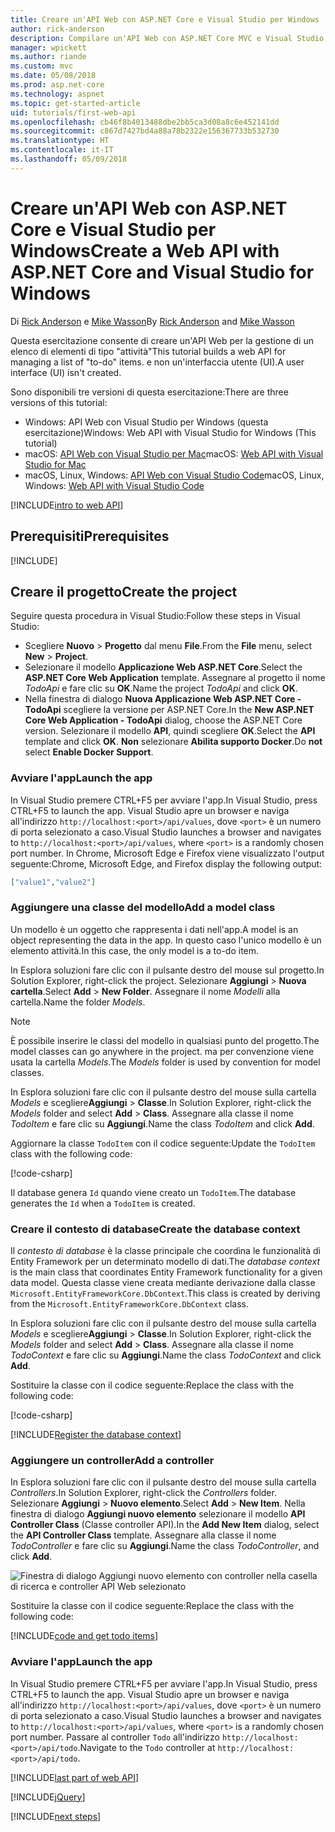```yaml
---
title: Creare un'API Web con ASP.NET Core e Visual Studio per Windows
author: rick-anderson
description: Compilare un'API Web con ASP.NET Core MVC e Visual Studio per Windows
manager: wpickett
ms.author: riande
ms.custom: mvc
ms.date: 05/08/2018
ms.prod: asp.net-core
ms.technology: aspnet
ms.topic: get-started-article
uid: tutorials/first-web-api
ms.openlocfilehash: cb46f8b4013488dbe2bb5ca3d08a8c6e452141dd
ms.sourcegitcommit: c867d7427bd4a88a78b2322e156367733b532730
ms.translationtype: HT
ms.contentlocale: it-IT
ms.lasthandoff: 05/09/2018
---
```

# <a name="create-a-web-api-with-aspnet-core-and-visual-studio-for-windows"></a><span data-ttu-id="082c5-103">Creare un'API Web con ASP.NET Core e Visual Studio per Windows</span><span class="sxs-lookup"><span data-stu-id="082c5-103">Create a Web API with ASP.NET Core and Visual Studio for Windows</span></span>

<span data-ttu-id="082c5-104">Di [Rick Anderson](https://twitter.com/RickAndMSFT) e [Mike Wasson](https://github.com/mikewasson)</span><span class="sxs-lookup"><span data-stu-id="082c5-104">By [Rick Anderson](https://twitter.com/RickAndMSFT) and [Mike Wasson](https://github.com/mikewasson)</span></span>

<span data-ttu-id="082c5-105">Questa esercitazione consente di creare un'API Web per la gestione di un elenco di elementi di tipo "attività"</span><span class="sxs-lookup"><span data-stu-id="082c5-105">This tutorial builds a web API for managing a list of "to-do" items.</span></span> <span data-ttu-id="082c5-106">e non un'interfaccia utente (UI).</span><span class="sxs-lookup"><span data-stu-id="082c5-106">A user interface (UI) isn't created.</span></span>

<span data-ttu-id="082c5-107">Sono disponibili tre versioni di questa esercitazione:</span><span class="sxs-lookup"><span data-stu-id="082c5-107">There are three versions of this tutorial:</span></span>

* <span data-ttu-id="082c5-108">Windows: API Web con Visual Studio per Windows (questa esercitazione)</span><span class="sxs-lookup"><span data-stu-id="082c5-108">Windows: Web API with Visual Studio for Windows (This tutorial)</span></span>
* <span data-ttu-id="082c5-109">macOS: [API Web con Visual Studio per Mac](xref:tutorials/first-web-api-mac)</span><span class="sxs-lookup"><span data-stu-id="082c5-109">macOS: [Web API with Visual Studio for Mac](xref:tutorials/first-web-api-mac)</span></span>
* <span data-ttu-id="082c5-110">macOS, Linux, Windows: [API Web con Visual Studio Code](xref:tutorials/web-api-vsc)</span><span class="sxs-lookup"><span data-stu-id="082c5-110">macOS, Linux, Windows: [Web API with Visual Studio Code](xref:tutorials/web-api-vsc)</span></span>

<!-- WARNING: The code AND images in this doc are used by uid: tutorials/web-api-vsc, tutorials/first-web-api-mac and tutorials/first-web-api. If you change any code/images in this tutorial, update uid: tutorials/web-api-vsc -->

[!INCLUDE[intro to web API](../includes/webApi/intro.md)]

## <a name="prerequisites"></a><span data-ttu-id="082c5-111">Prerequisiti</span><span class="sxs-lookup"><span data-stu-id="082c5-111">Prerequisites</span></span>

[!INCLUDE[](~/includes/net-core-prereqs-windows.md)]

## <a name="create-the-project"></a><span data-ttu-id="082c5-112">Creare il progetto</span><span class="sxs-lookup"><span data-stu-id="082c5-112">Create the project</span></span>

<span data-ttu-id="082c5-113">Seguire questa procedura in Visual Studio:</span><span class="sxs-lookup"><span data-stu-id="082c5-113">Follow these steps in Visual Studio:</span></span>

* <span data-ttu-id="082c5-114">Scegliere **Nuovo** > **Progetto** dal menu **File**.</span><span class="sxs-lookup"><span data-stu-id="082c5-114">From the **File** menu, select **New** > **Project**.</span></span>
* <span data-ttu-id="082c5-115">Selezionare il modello **Applicazione Web ASP.NET Core**.</span><span class="sxs-lookup"><span data-stu-id="082c5-115">Select the **ASP.NET Core Web Application** template.</span></span> <span data-ttu-id="082c5-116">Assegnare al progetto il nome *TodoApi* e fare clic su **OK**.</span><span class="sxs-lookup"><span data-stu-id="082c5-116">Name the project *TodoApi* and click **OK**.</span></span>
* <span data-ttu-id="082c5-117">Nella finestra di dialogo **Nuova Applicazione Web ASP.NET Core - TodoApi** scegliere la versione per ASP.NET Core.</span><span class="sxs-lookup"><span data-stu-id="082c5-117">In the **New ASP.NET Core Web Application - TodoApi** dialog, choose the ASP.NET Core version.</span></span> <span data-ttu-id="082c5-118">Selezionare il modello **API**, quindi scegliere **OK**.</span><span class="sxs-lookup"><span data-stu-id="082c5-118">Select the **API** template and click **OK**.</span></span> <span data-ttu-id="082c5-119">**Non** selezionare **Abilita supporto Docker**.</span><span class="sxs-lookup"><span data-stu-id="082c5-119">Do **not** select **Enable Docker Support**.</span></span>

### <a name="launch-the-app"></a><span data-ttu-id="082c5-120">Avviare l'app</span><span class="sxs-lookup"><span data-stu-id="082c5-120">Launch the app</span></span>

<span data-ttu-id="082c5-121">In Visual Studio premere CTRL+F5 per avviare l'app.</span><span class="sxs-lookup"><span data-stu-id="082c5-121">In Visual Studio, press CTRL+F5 to launch the app.</span></span> <span data-ttu-id="082c5-122">Visual Studio apre un browser e naviga all'indirizzo `http://localhost:<port>/api/values`, dove `<port>` è un numero di porta selezionato a caso.</span><span class="sxs-lookup"><span data-stu-id="082c5-122">Visual Studio launches a browser and navigates to `http://localhost:<port>/api/values`, where `<port>` is a randomly chosen port number.</span></span> <span data-ttu-id="082c5-123">In Chrome, Microsoft Edge e Firefox viene visualizzato l'output seguente:</span><span class="sxs-lookup"><span data-stu-id="082c5-123">Chrome, Microsoft Edge, and Firefox display the following output:</span></span>

```json
["value1","value2"]
```

### <a name="add-a-model-class"></a><span data-ttu-id="082c5-124">Aggiungere una classe del modello</span><span class="sxs-lookup"><span data-stu-id="082c5-124">Add a model class</span></span>

<span data-ttu-id="082c5-125">Un modello è un oggetto che rappresenta i dati nell'app.</span><span class="sxs-lookup"><span data-stu-id="082c5-125">A model is an object representing the data in the app.</span></span> <span data-ttu-id="082c5-126">In questo caso l'unico modello è un elemento attività.</span><span class="sxs-lookup"><span data-stu-id="082c5-126">In this case, the only model is a to-do item.</span></span>

<span data-ttu-id="082c5-127">In Esplora soluzioni fare clic con il pulsante destro del mouse sul progetto.</span><span class="sxs-lookup"><span data-stu-id="082c5-127">In Solution Explorer, right-click the project.</span></span> <span data-ttu-id="082c5-128">Selezionare **Aggiungi** > **Nuova cartella**.</span><span class="sxs-lookup"><span data-stu-id="082c5-128">Select **Add** > **New Folder**.</span></span> <span data-ttu-id="082c5-129">Assegnare il nome *Modelli* alla cartella.</span><span class="sxs-lookup"><span data-stu-id="082c5-129">Name the folder *Models*.</span></span>

> [!NOTE]
> <span data-ttu-id="082c5-130">È possibile inserire le classi del modello in qualsiasi punto del progetto.</span><span class="sxs-lookup"><span data-stu-id="082c5-130">The model classes can go anywhere in the project.</span></span> <span data-ttu-id="082c5-131">ma per convenzione viene usata la cartella *Models*.</span><span class="sxs-lookup"><span data-stu-id="082c5-131">The *Models* folder is used by convention for model classes.</span></span>

<span data-ttu-id="082c5-132">In Esplora soluzioni fare clic con il pulsante destro del mouse sulla cartella *Models* e scegliere**Aggiungi** > **Classe**.</span><span class="sxs-lookup"><span data-stu-id="082c5-132">In Solution Explorer, right-click the *Models* folder and select **Add** > **Class**.</span></span> <span data-ttu-id="082c5-133">Assegnare alla classe il nome *TodoItem* e fare clic su **Aggiungi**.</span><span class="sxs-lookup"><span data-stu-id="082c5-133">Name the class *TodoItem* and click **Add**.</span></span>

<span data-ttu-id="082c5-134">Aggiornare la classe `TodoItem` con il codice seguente:</span><span class="sxs-lookup"><span data-stu-id="082c5-134">Update the `TodoItem` class with the following code:</span></span>

[!code-csharp[](first-web-api/samples/2.0/TodoApi/Models/TodoItem.cs)]

<span data-ttu-id="082c5-135">Il database genera `Id` quando viene creato un `TodoItem`.</span><span class="sxs-lookup"><span data-stu-id="082c5-135">The database generates the `Id` when a `TodoItem` is created.</span></span>

### <a name="create-the-database-context"></a><span data-ttu-id="082c5-136">Creare il contesto di database</span><span class="sxs-lookup"><span data-stu-id="082c5-136">Create the database context</span></span>

<span data-ttu-id="082c5-137">Il *contesto di database* è la classe principale che coordina le funzionalità di Entity Framework per un determinato modello di dati.</span><span class="sxs-lookup"><span data-stu-id="082c5-137">The *database context* is the main class that coordinates Entity Framework functionality for a given data model.</span></span> <span data-ttu-id="082c5-138">Questa classe viene creata mediante derivazione dalla classe `Microsoft.EntityFrameworkCore.DbContext`.</span><span class="sxs-lookup"><span data-stu-id="082c5-138">This class is created by deriving from the `Microsoft.EntityFrameworkCore.DbContext` class.</span></span>

<span data-ttu-id="082c5-139">In Esplora soluzioni fare clic con il pulsante destro del mouse sulla cartella *Models* e scegliere**Aggiungi** > **Classe**.</span><span class="sxs-lookup"><span data-stu-id="082c5-139">In Solution Explorer, right-click the *Models* folder and select **Add** > **Class**.</span></span> <span data-ttu-id="082c5-140">Assegnare alla classe il nome *TodoContext* e fare clic su **Aggiungi**.</span><span class="sxs-lookup"><span data-stu-id="082c5-140">Name the class *TodoContext* and click **Add**.</span></span>

<span data-ttu-id="082c5-141">Sostituire la classe con il codice seguente:</span><span class="sxs-lookup"><span data-stu-id="082c5-141">Replace the class with the following code:</span></span>

[!code-csharp[](first-web-api/samples/2.0/TodoApi/Models/TodoContext.cs)]

[!INCLUDE[Register the database context](../includes/webApi/register_dbContext.md)]

### <a name="add-a-controller"></a><span data-ttu-id="082c5-142">Aggiungere un controller</span><span class="sxs-lookup"><span data-stu-id="082c5-142">Add a controller</span></span>

<span data-ttu-id="082c5-143">In Esplora soluzioni fare clic con il pulsante destro del mouse sulla cartella *Controllers*.</span><span class="sxs-lookup"><span data-stu-id="082c5-143">In Solution Explorer, right-click the *Controllers* folder.</span></span> <span data-ttu-id="082c5-144">Selezionare **Aggiungi** > **Nuovo elemento**.</span><span class="sxs-lookup"><span data-stu-id="082c5-144">Select **Add** > **New Item**.</span></span> <span data-ttu-id="082c5-145">Nella finestra di dialogo **Aggiungi nuovo elemento** selezionare il modello **API Controller Class** (Classe controller API).</span><span class="sxs-lookup"><span data-stu-id="082c5-145">In the **Add New Item** dialog, select the **API Controller Class** template.</span></span> <span data-ttu-id="082c5-146">Assegnare alla classe il nome *TodoController* e fare clic su **Aggiungi**.</span><span class="sxs-lookup"><span data-stu-id="082c5-146">Name the class *TodoController*, and click **Add**.</span></span>

![Finestra di dialogo Aggiungi nuovo elemento con controller nella casella di ricerca e controller API Web selezionato](first-web-api/_static/new_controller.png)

<span data-ttu-id="082c5-148">Sostituire la classe con il codice seguente:</span><span class="sxs-lookup"><span data-stu-id="082c5-148">Replace the class with the following code:</span></span>

[!INCLUDE[code and get todo items](../includes/webApi/getTodoItems.md)]

### <a name="launch-the-app"></a><span data-ttu-id="082c5-149">Avviare l'app</span><span class="sxs-lookup"><span data-stu-id="082c5-149">Launch the app</span></span>

<span data-ttu-id="082c5-150">In Visual Studio premere CTRL+F5 per avviare l'app.</span><span class="sxs-lookup"><span data-stu-id="082c5-150">In Visual Studio, press CTRL+F5 to launch the app.</span></span> <span data-ttu-id="082c5-151">Visual Studio apre un browser e naviga all'indirizzo `http://localhost:<port>/api/values`, dove `<port>` è un numero di porta selezionato a caso.</span><span class="sxs-lookup"><span data-stu-id="082c5-151">Visual Studio launches a browser and navigates to `http://localhost:<port>/api/values`, where `<port>` is a randomly chosen port number.</span></span> <span data-ttu-id="082c5-152">Passare al controller `Todo` all'indirizzo `http://localhost:<port>/api/todo`.</span><span class="sxs-lookup"><span data-stu-id="082c5-152">Navigate to the `Todo` controller at `http://localhost:<port>/api/todo`.</span></span>

[!INCLUDE[last part of web API](../includes/webApi/end.md)]

[!INCLUDE[jQuery](../includes/webApi/add-jquery.md)]

[!INCLUDE[next steps](../includes/webApi/next.md)]
